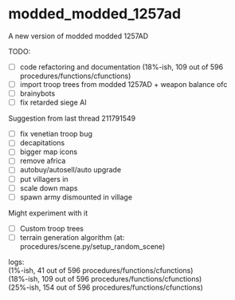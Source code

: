 # modded_modded_1257ad
A new version of modded modded 1257AD


TODO:
- [ ] code refactoring and documentation (18%-ish, 109 out of 596 procedures/functions/cfunctions) 
- [ ] import troop trees from modded 1257AD + weapon balance ofc  
- [ ] brainybots 
- [ ] fix retarded siege AI

Suggestion from last thread 211791549
- [ ] fix venetian troop bug
- [ ] decapitations
- [ ] bigger map icons
- [ ] remove africa 
- [ ] autobuy/autosell/auto upgrade
- [ ] put villagers in
- [ ] scale down maps
- [ ] spawn army dismounted in village

Might experiment with it
- [ ] Custom troop trees
- [ ] terrain generation algorithm (at: procedures/scene.py/setup_random_scene)

logs:  
(1%-ish, 41 out of 596 procedures/functions/cfunctions)   
(18%-ish, 109 out of 596 procedures/functions/cfunctions)  
(25%-ish, 154  out of 596 procedures/functions/cfunctions)  
